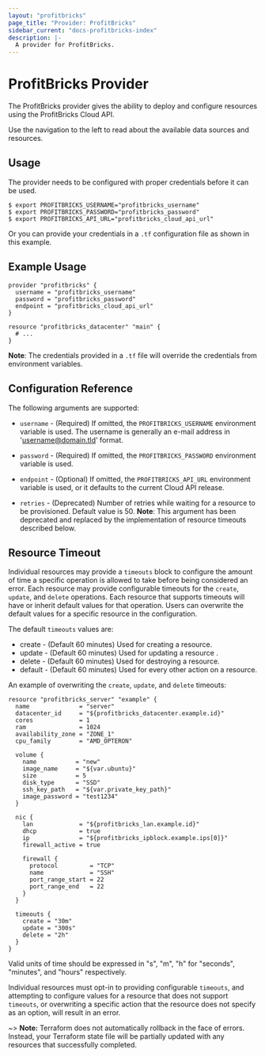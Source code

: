```yaml
---
layout: "profitbricks"
page_title: "Provider: ProfitBricks"
sidebar_current: "docs-profitbricks-index"
description: |-
  A provider for ProfitBricks.
---
```


# ProfitBricks Provider

The ProfitBricks provider gives the ability to deploy and configure resources using the ProfitBricks Cloud API.

Use the navigation to the left to read about the available data sources and resources.

## Usage

The provider needs to be configured with proper credentials before it can be used.

```hcl
$ export PROFITBRICKS_USERNAME="profitbricks_username"
$ export PROFITBRICKS_PASSWORD="profitbricks_password"
$ export PROFITBRICKS_API_URL="profitbricks_cloud_api_url"
```

Or you can provide your credentials in a `.tf` configuration file as shown in this example.

## Example Usage

```hcl
provider "profitbricks" {
  username = "profitbricks_username"
  password = "profitbricks_password"
  endpoint = "profitbricks_cloud_api_url"
}

resource "profitbricks_datacenter" "main" {
  # ...
}
```

**Note**: The credentials provided in a `.tf` file will override the credentials from environment variables.

## Configuration Reference

The following arguments are supported:

- `username` - (Required) If omitted, the `PROFITBRICKS_USERNAME` environment variable is used. The username is generally an e-mail address in 'username@domain.tld' format.

- `password` - (Required) If omitted, the `PROFITBRICKS_PASSWORD` environment variable is used.

- `endpoint` - (Optional) If omitted, the `PROFITBRICKS_API_URL` environment variable is used, or it defaults to the current Cloud API release.

- `retries` - (Deprecated) Number of retries while waiting for a resource to be provisioned. Default value is 50. **Note**: This argument has been deprecated and replaced by the implementation of resource timeouts described below.

## Resource Timeout

Individual resources may provide a `timeouts` block to configure the amount of time a specific operation is allowed to take before being considered an error. Each resource may provide configurable timeouts for the `create`, `update`, and `delete` operations. Each resource that supports timeouts will have or inherit default values for that operation.
Users can overwrite the default values for a specific resource in the configuration.

The default `timeouts` values are:

- create - (Default 60 minutes) Used for creating a resource.
- update - (Default 60 minutes) Used for updating a resource .
- delete - (Default 60 minutes) Used for destroying a resource.
- default - (Default 60 minutes) Used for every other action on a resource.

An example of overwriting the `create`, `update`, and `delete` timeouts:

```hcl
resource "profitbricks_server" "example" {
  name              = "server"
  datacenter_id     = "${profitbricks_datacenter.example.id}"
  cores             = 1
  ram               = 1024
  availability_zone = "ZONE_1"
  cpu_family        = "AMD_OPTERON"

  volume {
    name           = "new"
    image_name     = "${var.ubuntu}"
    size           = 5
    disk_type      = "SSD"
    ssh_key_path   = "${var.private_key_path}"
    image_password = "test1234"
  }

  nic {
    lan             = "${profitbricks_lan.example.id}"
    dhcp            = true
    ip              = "${profitbricks_ipblock.example.ips[0]}"
    firewall_active = true

    firewall {
      protocol         = "TCP"
      name             = "SSH"
      port_range_start = 22
      port_range_end   = 22
    }
  }

  timeouts {
    create = "30m"
    update = "300s"
    delete = "2h"
  }
}

```

Valid units of time should be expressed in "s", "m", "h" for "seconds", "minutes", and "hours" respectively.

Individual resources must opt-in to providing configurable `timeouts`, and attempting to configure values for a resource that does not support `timeouts`, or overwriting a specific action that the resource does not specify as an option, will result in an error.

~> **Note:** Terraform does not automatically rollback in the face of errors.
Instead, your Terraform state file will be partially updated with
any resources that successfully completed.
